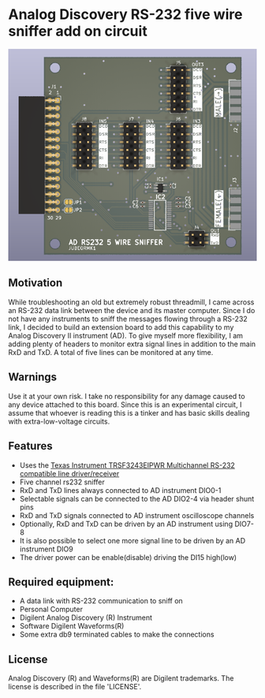 # Analog Discovery RS-232 five wire sniffer add on circuit
![Board render](https://github.com/jubeormk1/AnalogDiscovery_rs232_5_wire_sniffer/blob/8d48ef2b166bea9b51a53be1bf7e3a4918a038c9/output/AnalogDiscovery_rs232_5_wire_sniffer.png)
## Motivation
While troubleshooting an old but extremely robust threadmill, I came across an RS-232 data link between the device and its master computer. Since I do not have any instruments to sniff the messages flowing through a RS-232 link, I decided to build an extension board to add this capability to my Analog Discovery II instrument (AD). To give myself more flexibility, I am adding plenty of headers to monitor extra signal lines in addition to the main RxD and TxD. A total of five lines can be monitored at any time.

## Warnings
Use it at your own risk. I take no responsibility for any damage caused to any device attached to this board. Since this is an experimental circuit, I assume that whoever is reading this is a tinker and has basic skills dealing with extra-low-voltage circuits.

## Features
* Uses the [Texas Instrument TRSF3243EIPWR Multichannel RS-232 compatible line driver/receiver](https://www.ti.com/product/TRSF3243E)
* Five channel rs232 sniffer
* RxD and TxD lines always connected to AD instrument DIO0-1
* Selectable signals can be connected to the AD DIO2-4 via header shunt pins
* RxD and TxD signals connected to AD instrument oscilloscope channels
* Optionally, RxD and TxD can be driven by an AD instrument using DIO7-8
* It is also possible to select one more signal line to be driven by an AD instrument DIO9
* The driver power can be enable(disable) driving the DI15 high(low)




## Required equipment:
* A data link with RS-232 communication to sniff on
* Personal Computer
* Digilent Analog Discovery (R) Instrument
* Software Digilent Waveforms(R)
* Some extra db9 terminated cables to make the connections

## License

Analog Discovery (R) and Waveforms(R) are Digilent trademarks.
The license is described in the file 'LICENSE'.
